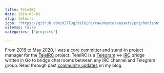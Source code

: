 ```yaml
---
title: TeleIRC
date: 2016-05-01
slug: teleirc
icon: "https://github.com/RITlug/teleirc/raw/master/assets/png/horizontal_color.png"
sitemap: false
categories: ["projects"]

---
```


From 2016 to May 2020, I was a core committer and stand-in project manager for the [TeleIRC](https://github.com/RITlug/teleirc) project.
TeleIRC is a [Telegram](https://telegram.org/) <=> [IRC](https://en.wikipedia.org/wiki/Internet_Relay_Chat) bridge written in Go to bridge chat rooms between any IRC channel and Telegram group.
Read through past [community updates](https://blog.jwf.io/tag/teleirc/) on my blog.
